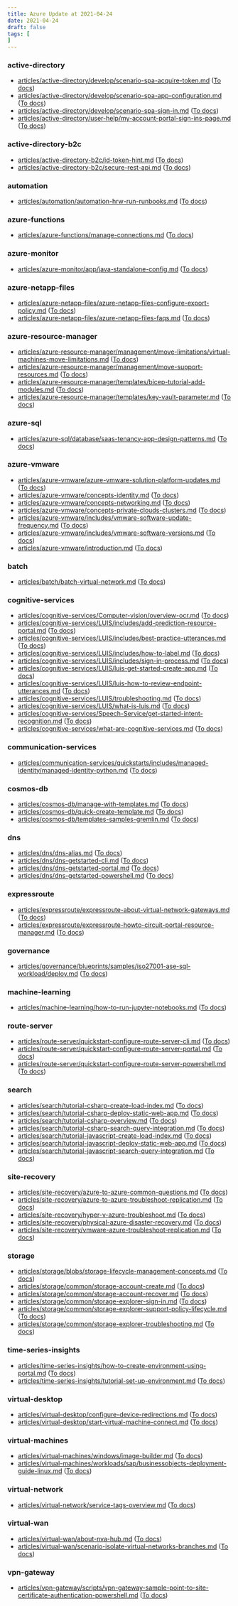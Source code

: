 ```yaml
---
title: Azure Update at 2021-04-24
date: 2021-04-24
draft: false
tags: [
]
---
```


### active-directory
- [articles/active-directory/develop/scenario-spa-acquire-token.md](https://github.com/MicrosoftDocs/azure-docs/compare/b87a1c9..05502c4#diff-a2c8a2d168af7a41563ea83423d2b6ef02956dc9bd5709dcef6a7cf8aec345b8) ([To docs](https://docs.microsoft.com/en-us/azure/active-directory/develop/scenario-spa-acquire-token?WT.mc_id=AZ-MVP-5003408))
- [articles/active-directory/develop/scenario-spa-app-configuration.md](https://github.com/MicrosoftDocs/azure-docs/compare/b87a1c9..05502c4#diff-80ffd515869807f9f225365be2e915d4a7d306b90ea4d967d4dd74f299fca812) ([To docs](https://docs.microsoft.com/en-us/azure/active-directory/develop/scenario-spa-app-configuration?WT.mc_id=AZ-MVP-5003408))
- [articles/active-directory/develop/scenario-spa-sign-in.md](https://github.com/MicrosoftDocs/azure-docs/compare/b87a1c9..05502c4#diff-fada406de6a5ccd91b97ea5d4402ec4f77cd22918f1efce36edacd732c2282a2) ([To docs](https://docs.microsoft.com/en-us/azure/active-directory/develop/scenario-spa-sign-in?WT.mc_id=AZ-MVP-5003408))
- [articles/active-directory/user-help/my-account-portal-sign-ins-page.md](https://github.com/MicrosoftDocs/azure-docs/compare/b87a1c9..05502c4#diff-a17e01494bda770563e6b80d8cc5a540a5d840e7dc38a1db85a945e4121e0bbd) ([To docs](https://docs.microsoft.com/en-us/azure/active-directory/user-help/my-account-portal-sign-ins-page?WT.mc_id=AZ-MVP-5003408))
    
### active-directory-b2c
- [articles/active-directory-b2c/id-token-hint.md](https://github.com/MicrosoftDocs/azure-docs/compare/b87a1c9..05502c4#diff-b9fec4a31f7c01a5eb510921bb0211bbe43100b91da8ab81da101b26abd08d98) ([To docs](https://docs.microsoft.com/en-us/azure/active-directory-b2c/id-token-hint?WT.mc_id=AZ-MVP-5003408))
- [articles/active-directory-b2c/secure-rest-api.md](https://github.com/MicrosoftDocs/azure-docs/compare/b87a1c9..05502c4#diff-fa8e0552fe0c7bff270e1c8d218e6f508baad0fefae15cb8e4bbc8eeafd17b2c) ([To docs](https://docs.microsoft.com/en-us/azure/active-directory-b2c/secure-rest-api?WT.mc_id=AZ-MVP-5003408))
    
### automation
- [articles/automation/automation-hrw-run-runbooks.md](https://github.com/MicrosoftDocs/azure-docs/compare/b87a1c9..05502c4#diff-202bdbc5c1d1d8fa2edcfc2d35d7b7427958391dd21410d1b0c337a4d6abfac1) ([To docs](https://docs.microsoft.com/en-us/azure/automation/automation-hrw-run-runbooks?WT.mc_id=AZ-MVP-5003408))
    
### azure-functions
- [articles/azure-functions/manage-connections.md](https://github.com/MicrosoftDocs/azure-docs/compare/b87a1c9..05502c4#diff-9df13938d5baa7b3685ce67ad6d597bb7f30d210b6d314ff74893469ff5a21f5) ([To docs](https://docs.microsoft.com/en-us/azure/azure-functions/manage-connections?WT.mc_id=AZ-MVP-5003408))
    
### azure-monitor
- [articles/azure-monitor/app/java-standalone-config.md](https://github.com/MicrosoftDocs/azure-docs/compare/b87a1c9..05502c4#diff-9beca4f7f2822acdb5104fd0eeb100b348f73add1830bc058da59c2a5db1925a) ([To docs](https://docs.microsoft.com/en-us/azure/azure-monitor/app/java-standalone-config?WT.mc_id=AZ-MVP-5003408))
    
### azure-netapp-files
- [articles/azure-netapp-files/azure-netapp-files-configure-export-policy.md](https://github.com/MicrosoftDocs/azure-docs/compare/b87a1c9..05502c4#diff-d8d9efc186fe16543d339f304da835c7af6a1f1ff4862dec84ad3e9ff05e35c4) ([To docs](https://docs.microsoft.com/en-us/azure/azure-netapp-files/azure-netapp-files-configure-export-policy?WT.mc_id=AZ-MVP-5003408))
- [articles/azure-netapp-files/azure-netapp-files-faqs.md](https://github.com/MicrosoftDocs/azure-docs/compare/b87a1c9..05502c4#diff-e59db6dad977451da7f25230482ea2eeeb8c7694ee48789159eaa780ac79fd02) ([To docs](https://docs.microsoft.com/en-us/azure/azure-netapp-files/azure-netapp-files-faqs?WT.mc_id=AZ-MVP-5003408))
    
### azure-resource-manager
- [articles/azure-resource-manager/management/move-limitations/virtual-machines-move-limitations.md](https://github.com/MicrosoftDocs/azure-docs/compare/b87a1c9..05502c4#diff-dfd00309801d87851f8ef8a5c7caf072a824ecb351e96051ab4f392af977eaec) ([To docs](https://docs.microsoft.com/en-us/azure/azure-resource-manager/management/move-limitations/virtual-machines-move-limitations?WT.mc_id=AZ-MVP-5003408))
- [articles/azure-resource-manager/management/move-support-resources.md](https://github.com/MicrosoftDocs/azure-docs/compare/b87a1c9..05502c4#diff-f317e4221f20474ca33d02e0ae3f8bb0ee1a144a76d769a659bf8ab5395ba0ce) ([To docs](https://docs.microsoft.com/en-us/azure/azure-resource-manager/management/move-support-resources?WT.mc_id=AZ-MVP-5003408))
- [articles/azure-resource-manager/templates/bicep-tutorial-add-modules.md](https://github.com/MicrosoftDocs/azure-docs/compare/b87a1c9..05502c4#diff-5123a64d4804be6117c2ead5bfe22ea68743d794e30b788bce1c2a74c77ba6a9) ([To docs](https://docs.microsoft.com/en-us/azure/azure-resource-manager/templates/bicep-tutorial-add-modules?WT.mc_id=AZ-MVP-5003408))
- [articles/azure-resource-manager/templates/key-vault-parameter.md](https://github.com/MicrosoftDocs/azure-docs/compare/b87a1c9..05502c4#diff-6765df03af285c7f11c90b17c92cac23e152a624d357a4e07d13348d27e39558) ([To docs](https://docs.microsoft.com/en-us/azure/azure-resource-manager/templates/key-vault-parameter?WT.mc_id=AZ-MVP-5003408))
    
### azure-sql
- [articles/azure-sql/database/saas-tenancy-app-design-patterns.md](https://github.com/MicrosoftDocs/azure-docs/compare/b87a1c9..05502c4#diff-2b75be4114df9193ce094501e9b950c7ae399cb79e05dd975853ee369b3d9b09) ([To docs](https://docs.microsoft.com/en-us/azure/azure-sql/database/saas-tenancy-app-design-patterns?WT.mc_id=AZ-MVP-5003408))
    
### azure-vmware
- [articles/azure-vmware/azure-vmware-solution-platform-updates.md](https://github.com/MicrosoftDocs/azure-docs/compare/b87a1c9..05502c4#diff-d7e083fded993ad9ee96ec2f7519861dd3e51ecbbf9899eb0f6a17d3e5db070c) ([To docs](https://docs.microsoft.com/en-us/azure/azure-vmware/azure-vmware-solution-platform-updates?WT.mc_id=AZ-MVP-5003408))
- [articles/azure-vmware/concepts-identity.md](https://github.com/MicrosoftDocs/azure-docs/compare/b87a1c9..05502c4#diff-a83a7c4dc80162890f69c2610c244903467ee39154b0648234047db731ecab48) ([To docs](https://docs.microsoft.com/en-us/azure/azure-vmware/concepts-identity?WT.mc_id=AZ-MVP-5003408))
- [articles/azure-vmware/concepts-networking.md](https://github.com/MicrosoftDocs/azure-docs/compare/b87a1c9..05502c4#diff-dd0477e5142052fac6a9a063b6d6696cb392bb3c9f3a8962bb45859693a038ec) ([To docs](https://docs.microsoft.com/en-us/azure/azure-vmware/concepts-networking?WT.mc_id=AZ-MVP-5003408))
- [articles/azure-vmware/concepts-private-clouds-clusters.md](https://github.com/MicrosoftDocs/azure-docs/compare/b87a1c9..05502c4#diff-2e521c119bfe8a04ab08d9e99b3f538acf8302a664d6b1d8fcd2bb7d938f8172) ([To docs](https://docs.microsoft.com/en-us/azure/azure-vmware/concepts-private-clouds-clusters?WT.mc_id=AZ-MVP-5003408))
- [articles/azure-vmware/includes/vmware-software-update-frequency.md](https://github.com/MicrosoftDocs/azure-docs/compare/b87a1c9..05502c4#diff-b733031f78062a7f71659434d292aaeeb24c34dbd0d9fb4d7bde39e8b37c1481) ([To docs](https://docs.microsoft.com/en-us/azure/azure-vmware/includes/vmware-software-update-frequency?WT.mc_id=AZ-MVP-5003408))
- [articles/azure-vmware/includes/vmware-software-versions.md](https://github.com/MicrosoftDocs/azure-docs/compare/b87a1c9..05502c4#diff-c527416cc35c4632de9e855cb096b9eb70883626386b7d2faed9a66e3d919bef) ([To docs](https://docs.microsoft.com/en-us/azure/azure-vmware/includes/vmware-software-versions?WT.mc_id=AZ-MVP-5003408))
- [articles/azure-vmware/introduction.md](https://github.com/MicrosoftDocs/azure-docs/compare/b87a1c9..05502c4#diff-8ba6963b983ea844fb541cf6ee174cc6c01631b5d3e6deae31c0cf14511315e3) ([To docs](https://docs.microsoft.com/en-us/azure/azure-vmware/introduction?WT.mc_id=AZ-MVP-5003408))
    
### batch
- [articles/batch/batch-virtual-network.md](https://github.com/MicrosoftDocs/azure-docs/compare/b87a1c9..05502c4#diff-40c4b319ade63e2683a443ca35686d0c1dbe14bb8812fd1b8f5a5436aba1ba45) ([To docs](https://docs.microsoft.com/en-us/azure/batch/batch-virtual-network?WT.mc_id=AZ-MVP-5003408))
    
### cognitive-services
- [articles/cognitive-services/Computer-vision/overview-ocr.md](https://github.com/MicrosoftDocs/azure-docs/compare/b87a1c9..05502c4#diff-9b71aa50718cb7320abf7b1a51a4f5a4f4bba7c0d0723c65db33db401fe9300b) ([To docs](https://docs.microsoft.com/en-us/azure/cognitive-services/Computer-vision/overview-ocr?WT.mc_id=AZ-MVP-5003408))
- [articles/cognitive-services/LUIS/includes/add-prediction-resource-portal.md](https://github.com/MicrosoftDocs/azure-docs/compare/b87a1c9..05502c4#diff-80ea1611700991be0716ee08913fa03d94435b279f25bc2e43be7011fb3e08e0) ([To docs](https://docs.microsoft.com/en-us/azure/cognitive-services/LUIS/includes/add-prediction-resource-portal?WT.mc_id=AZ-MVP-5003408))
- [articles/cognitive-services/LUIS/includes/best-practice-utterances.md](https://github.com/MicrosoftDocs/azure-docs/compare/b87a1c9..05502c4#diff-c87f7a2af62fd9ec7707590bcf74e79b406add2b3fd614f565444561698ca720) ([To docs](https://docs.microsoft.com/en-us/azure/cognitive-services/LUIS/includes/best-practice-utterances?WT.mc_id=AZ-MVP-5003408))
- [articles/cognitive-services/LUIS/includes/how-to-label.md](https://github.com/MicrosoftDocs/azure-docs/compare/b87a1c9..05502c4#diff-cd73b14e56454bdc27f3eac7c8a73d1469f060c3144fd7f737c7971c584cac2a) ([To docs](https://docs.microsoft.com/en-us/azure/cognitive-services/LUIS/includes/how-to-label?WT.mc_id=AZ-MVP-5003408))
- [articles/cognitive-services/LUIS/includes/sign-in-process.md](https://github.com/MicrosoftDocs/azure-docs/compare/b87a1c9..05502c4#diff-64202ca4bddc5348434ea6fa33d53cc39ceccfe601ff404457694d45b9d81af0) ([To docs](https://docs.microsoft.com/en-us/azure/cognitive-services/LUIS/includes/sign-in-process?WT.mc_id=AZ-MVP-5003408))
- [articles/cognitive-services/LUIS/luis-get-started-create-app.md](https://github.com/MicrosoftDocs/azure-docs/compare/b87a1c9..05502c4#diff-427ead3cce78976042a1b878be411680194f39ae2c0697475c0799d893706c6f) ([To docs](https://docs.microsoft.com/en-us/azure/cognitive-services/LUIS/luis-get-started-create-app?WT.mc_id=AZ-MVP-5003408))
- [articles/cognitive-services/LUIS/luis-how-to-review-endpoint-utterances.md](https://github.com/MicrosoftDocs/azure-docs/compare/b87a1c9..05502c4#diff-bd07f87cabcf4953bed554f9096164224761a20e0e1ba2f92a9f3912ee797436) ([To docs](https://docs.microsoft.com/en-us/azure/cognitive-services/LUIS/luis-how-to-review-endpoint-utterances?WT.mc_id=AZ-MVP-5003408))
- [articles/cognitive-services/LUIS/troubleshooting.md](https://github.com/MicrosoftDocs/azure-docs/compare/b87a1c9..05502c4#diff-ae7e913fa2c3ae21e11c99715de4f303fcb7c944ab54877aa86cc6db4ab004c6) ([To docs](https://docs.microsoft.com/en-us/azure/cognitive-services/LUIS/troubleshooting?WT.mc_id=AZ-MVP-5003408))
- [articles/cognitive-services/LUIS/what-is-luis.md](https://github.com/MicrosoftDocs/azure-docs/compare/b87a1c9..05502c4#diff-9625062e2caf06644d4502af24350977bab1d09052288dc89d596cac989fe087) ([To docs](https://docs.microsoft.com/en-us/azure/cognitive-services/LUIS/what-is-luis?WT.mc_id=AZ-MVP-5003408))
- [articles/cognitive-services/Speech-Service/get-started-intent-recognition.md](https://github.com/MicrosoftDocs/azure-docs/compare/b87a1c9..05502c4#diff-4b1b2d77c73107ebd4cb933ca66972a12e2c30e10952dee1e5307681f0ca176e) ([To docs](https://docs.microsoft.com/en-us/azure/cognitive-services/Speech-Service/get-started-intent-recognition?WT.mc_id=AZ-MVP-5003408))
- [articles/cognitive-services/what-are-cognitive-services.md](https://github.com/MicrosoftDocs/azure-docs/compare/b87a1c9..05502c4#diff-51c3295dc8b874e64d88aa3efec58892588a891bbb3efddc771d39b91a538b44) ([To docs](https://docs.microsoft.com/en-us/azure/cognitive-services/what-are-cognitive-services?WT.mc_id=AZ-MVP-5003408))
    
### communication-services
- [articles/communication-services/quickstarts/includes/managed-identity/managed-identity-python.md](https://github.com/MicrosoftDocs/azure-docs/compare/b87a1c9..05502c4#diff-45819dd911c83ca43e54913e298755f02019c00b4aa574c249ed16d69718d1f0) ([To docs](https://docs.microsoft.com/en-us/azure/communication-services/quickstarts/includes/managed-identity/managed-identity-python?WT.mc_id=AZ-MVP-5003408))
    
### cosmos-db
- [articles/cosmos-db/manage-with-templates.md](https://github.com/MicrosoftDocs/azure-docs/compare/b87a1c9..05502c4#diff-f7dfe003991327aad275cee4672a98237a3bcfa3f6b7a32b338285eff3c8ca87) ([To docs](https://docs.microsoft.com/en-us/azure/cosmos-db/manage-with-templates?WT.mc_id=AZ-MVP-5003408))
- [articles/cosmos-db/quick-create-template.md](https://github.com/MicrosoftDocs/azure-docs/compare/b87a1c9..05502c4#diff-f699cebdec86871066ea766f9e09c3b7e1bfad3039e69efa038b36316d342d95) ([To docs](https://docs.microsoft.com/en-us/azure/cosmos-db/quick-create-template?WT.mc_id=AZ-MVP-5003408))
- [articles/cosmos-db/templates-samples-gremlin.md](https://github.com/MicrosoftDocs/azure-docs/compare/b87a1c9..05502c4#diff-90018b260a7e056684cc312fcd176d3d4676fe988982d3194e29ae84ec995e45) ([To docs](https://docs.microsoft.com/en-us/azure/cosmos-db/templates-samples-gremlin?WT.mc_id=AZ-MVP-5003408))
    
### dns
- [articles/dns/dns-alias.md](https://github.com/MicrosoftDocs/azure-docs/compare/b87a1c9..05502c4#diff-6e997e5a554772bb17e1e13a505a05d3328ebe7bc72e4dda3377649efb612972) ([To docs](https://docs.microsoft.com/en-us/azure/dns/dns-alias?WT.mc_id=AZ-MVP-5003408))
- [articles/dns/dns-getstarted-cli.md](https://github.com/MicrosoftDocs/azure-docs/compare/b87a1c9..05502c4#diff-92add350b2f3721678e424974413786c82047684c6a4bf7cd00cb8a3c9d977f2) ([To docs](https://docs.microsoft.com/en-us/azure/dns/dns-getstarted-cli?WT.mc_id=AZ-MVP-5003408))
- [articles/dns/dns-getstarted-portal.md](https://github.com/MicrosoftDocs/azure-docs/compare/b87a1c9..05502c4#diff-09273be2964d828544db552b0df358c798b78c49fe02a4eb7429b9c071b48986) ([To docs](https://docs.microsoft.com/en-us/azure/dns/dns-getstarted-portal?WT.mc_id=AZ-MVP-5003408))
- [articles/dns/dns-getstarted-powershell.md](https://github.com/MicrosoftDocs/azure-docs/compare/b87a1c9..05502c4#diff-1c5b8c9563d032e3c59fb6d3ef66df087e11d3e0a4e58551fc2e6e60f6d73fc5) ([To docs](https://docs.microsoft.com/en-us/azure/dns/dns-getstarted-powershell?WT.mc_id=AZ-MVP-5003408))
    
### expressroute
- [articles/expressroute/expressroute-about-virtual-network-gateways.md](https://github.com/MicrosoftDocs/azure-docs/compare/b87a1c9..05502c4#diff-ed79493eaca187b50553d95d66999c24b5716700df587956387276e7d3fd1ed6) ([To docs](https://docs.microsoft.com/en-us/azure/expressroute/expressroute-about-virtual-network-gateways?WT.mc_id=AZ-MVP-5003408))
- [articles/expressroute/expressroute-howto-circuit-portal-resource-manager.md](https://github.com/MicrosoftDocs/azure-docs/compare/b87a1c9..05502c4#diff-d068982dd173722cd3efda9d07a509f299655a256c2fc1c7a76e10960dbd80ea) ([To docs](https://docs.microsoft.com/en-us/azure/expressroute/expressroute-howto-circuit-portal-resource-manager?WT.mc_id=AZ-MVP-5003408))
    
### governance
- [articles/governance/blueprints/samples/iso27001-ase-sql-workload/deploy.md](https://github.com/MicrosoftDocs/azure-docs/compare/b87a1c9..05502c4#diff-6232b4815cd2fc9bc14660590ed98616fa94bb1bf53b58ef9182dc9f7130515c) ([To docs](https://docs.microsoft.com/en-us/azure/governance/blueprints/samples/iso27001-ase-sql-workload/deploy?WT.mc_id=AZ-MVP-5003408))
    
### machine-learning
- [articles/machine-learning/how-to-run-jupyter-notebooks.md](https://github.com/MicrosoftDocs/azure-docs/compare/b87a1c9..05502c4#diff-718e1c7d2128f33ed1c5ae7767d249165d9c773beb938b70fe0c4eb1c8a7b7d5) ([To docs](https://docs.microsoft.com/en-us/azure/machine-learning/how-to-run-jupyter-notebooks?WT.mc_id=AZ-MVP-5003408))
    
### route-server
- [articles/route-server/quickstart-configure-route-server-cli.md](https://github.com/MicrosoftDocs/azure-docs/compare/b87a1c9..05502c4#diff-7c64d1b09f83dd3def0ddd7527f5e99d0e6742b51ce72b8d17ace56d058a94ef) ([To docs](https://docs.microsoft.com/en-us/azure/route-server/quickstart-configure-route-server-cli?WT.mc_id=AZ-MVP-5003408))
- [articles/route-server/quickstart-configure-route-server-portal.md](https://github.com/MicrosoftDocs/azure-docs/compare/b87a1c9..05502c4#diff-e9a2d6e9907108826a4e1cc5b661100b5c7e10520c33210cebaaf244043780de) ([To docs](https://docs.microsoft.com/en-us/azure/route-server/quickstart-configure-route-server-portal?WT.mc_id=AZ-MVP-5003408))
- [articles/route-server/quickstart-configure-route-server-powershell.md](https://github.com/MicrosoftDocs/azure-docs/compare/b87a1c9..05502c4#diff-ce5ba807596918c88eb041174808985e9de382ac5cb17dfdc5f183c242121341) ([To docs](https://docs.microsoft.com/en-us/azure/route-server/quickstart-configure-route-server-powershell?WT.mc_id=AZ-MVP-5003408))
    
### search
- [articles/search/tutorial-csharp-create-load-index.md](https://github.com/MicrosoftDocs/azure-docs/compare/b87a1c9..05502c4#diff-dc8c85759d574b3710d354867d5d7c5bcf49f28a0341c9fa79065b61974c7449) ([To docs](https://docs.microsoft.com/en-us/azure/search/tutorial-csharp-create-load-index?WT.mc_id=AZ-MVP-5003408))
- [articles/search/tutorial-csharp-deploy-static-web-app.md](https://github.com/MicrosoftDocs/azure-docs/compare/b87a1c9..05502c4#diff-05a9751b6f2c8e4cd14aa2ffa8d32047fdc739dfeae7bb8246dfd2b599a02d9d) ([To docs](https://docs.microsoft.com/en-us/azure/search/tutorial-csharp-deploy-static-web-app?WT.mc_id=AZ-MVP-5003408))
- [articles/search/tutorial-csharp-overview.md](https://github.com/MicrosoftDocs/azure-docs/compare/b87a1c9..05502c4#diff-0951e3d24e66e717e6a3dcdc307655d1ba3ccc675db0452d27282db31b52502c) ([To docs](https://docs.microsoft.com/en-us/azure/search/tutorial-csharp-overview?WT.mc_id=AZ-MVP-5003408))
- [articles/search/tutorial-csharp-search-query-integration.md](https://github.com/MicrosoftDocs/azure-docs/compare/b87a1c9..05502c4#diff-0308a2cb28d720a242a9273e146f7786b4ac739e48ed189cfe6346737ea750e1) ([To docs](https://docs.microsoft.com/en-us/azure/search/tutorial-csharp-search-query-integration?WT.mc_id=AZ-MVP-5003408))
- [articles/search/tutorial-javascript-create-load-index.md](https://github.com/MicrosoftDocs/azure-docs/compare/b87a1c9..05502c4#diff-423d577abf0cd5f10bbaed632a82624a1674378a2f33a777bf927a38d6cdf2dd) ([To docs](https://docs.microsoft.com/en-us/azure/search/tutorial-javascript-create-load-index?WT.mc_id=AZ-MVP-5003408))
- [articles/search/tutorial-javascript-deploy-static-web-app.md](https://github.com/MicrosoftDocs/azure-docs/compare/b87a1c9..05502c4#diff-4b9ff35aee891e3cfb6551d2aee7ef1a0b97448441d2982dbb1e7759e15bf587) ([To docs](https://docs.microsoft.com/en-us/azure/search/tutorial-javascript-deploy-static-web-app?WT.mc_id=AZ-MVP-5003408))
- [articles/search/tutorial-javascript-search-query-integration.md](https://github.com/MicrosoftDocs/azure-docs/compare/b87a1c9..05502c4#diff-0fcedab8b8a21b7c8123f3b1e48b7a19f9f1787e60636e4fe143945c34107f4f) ([To docs](https://docs.microsoft.com/en-us/azure/search/tutorial-javascript-search-query-integration?WT.mc_id=AZ-MVP-5003408))
    
### site-recovery
- [articles/site-recovery/azure-to-azure-common-questions.md](https://github.com/MicrosoftDocs/azure-docs/compare/b87a1c9..05502c4#diff-c8aa222cea2f1cbf8afc809ba414cb458e4af2c4cdfe48e307680f3599f1c30b) ([To docs](https://docs.microsoft.com/en-us/azure/site-recovery/azure-to-azure-common-questions?WT.mc_id=AZ-MVP-5003408))
- [articles/site-recovery/azure-to-azure-troubleshoot-replication.md](https://github.com/MicrosoftDocs/azure-docs/compare/b87a1c9..05502c4#diff-d8e3cc689561ab5f35eb0eeac241b52da624907601ba81a965d3adf16f42953b) ([To docs](https://docs.microsoft.com/en-us/azure/site-recovery/azure-to-azure-troubleshoot-replication?WT.mc_id=AZ-MVP-5003408))
- [articles/site-recovery/hyper-v-azure-troubleshoot.md](https://github.com/MicrosoftDocs/azure-docs/compare/b87a1c9..05502c4#diff-0528e116240829f0184c460ac04279174fbf5c2abca2e903c31e9c91349402f9) ([To docs](https://docs.microsoft.com/en-us/azure/site-recovery/hyper-v-azure-troubleshoot?WT.mc_id=AZ-MVP-5003408))
- [articles/site-recovery/physical-azure-disaster-recovery.md](https://github.com/MicrosoftDocs/azure-docs/compare/b87a1c9..05502c4#diff-20f87148db1c18aeaf4c9434004e03efb6fd56ec911024dd164fb91ae3777b6a) ([To docs](https://docs.microsoft.com/en-us/azure/site-recovery/physical-azure-disaster-recovery?WT.mc_id=AZ-MVP-5003408))
- [articles/site-recovery/vmware-azure-troubleshoot-replication.md](https://github.com/MicrosoftDocs/azure-docs/compare/b87a1c9..05502c4#diff-606f4595810466c525caf7d1cbbda468d8f65f686d9f957bf463dddd4c0cc3a1) ([To docs](https://docs.microsoft.com/en-us/azure/site-recovery/vmware-azure-troubleshoot-replication?WT.mc_id=AZ-MVP-5003408))
    
### storage
- [articles/storage/blobs/storage-lifecycle-management-concepts.md](https://github.com/MicrosoftDocs/azure-docs/compare/b87a1c9..05502c4#diff-d78253f585cfc144deef6abb10ff7973ca2d4236d7614b614a025a862f6c5445) ([To docs](https://docs.microsoft.com/en-us/azure/storage/blobs/storage-lifecycle-management-concepts?WT.mc_id=AZ-MVP-5003408))
- [articles/storage/common/storage-account-create.md](https://github.com/MicrosoftDocs/azure-docs/compare/b87a1c9..05502c4#diff-222a9ae4946a611aa4512f9c10e1bffe39c8cc135c5d5231fe7bb7660f3ab168) ([To docs](https://docs.microsoft.com/en-us/azure/storage/common/storage-account-create?WT.mc_id=AZ-MVP-5003408))
- [articles/storage/common/storage-account-recover.md](https://github.com/MicrosoftDocs/azure-docs/compare/b87a1c9..05502c4#diff-33612cb9940c75053ccf881f3a9ef10403d01eec50ecfdfec95e93f4a9ada162) ([To docs](https://docs.microsoft.com/en-us/azure/storage/common/storage-account-recover?WT.mc_id=AZ-MVP-5003408))
- [articles/storage/common/storage-explorer-sign-in.md](https://github.com/MicrosoftDocs/azure-docs/compare/b87a1c9..05502c4#diff-c8e75233d980c68f07baaeea0fb2cfa008025bdb88e5ba827e5a3bd962324f32) ([To docs](https://docs.microsoft.com/en-us/azure/storage/common/storage-explorer-sign-in?WT.mc_id=AZ-MVP-5003408))
- [articles/storage/common/storage-explorer-support-policy-lifecycle.md](https://github.com/MicrosoftDocs/azure-docs/compare/b87a1c9..05502c4#diff-4f0641a6aab4fe30aedc0d0158afa727d4d6c8fa1af47f3e571be4953af0a83c) ([To docs](https://docs.microsoft.com/en-us/azure/storage/common/storage-explorer-support-policy-lifecycle?WT.mc_id=AZ-MVP-5003408))
- [articles/storage/common/storage-explorer-troubleshooting.md](https://github.com/MicrosoftDocs/azure-docs/compare/b87a1c9..05502c4#diff-2a1f737a14e8f06f8b6c93af2bbb1c9f4f3570b250286fc97a96dd040cd04c8d) ([To docs](https://docs.microsoft.com/en-us/azure/storage/common/storage-explorer-troubleshooting?WT.mc_id=AZ-MVP-5003408))
    
### time-series-insights
- [articles/time-series-insights/how-to-create-environment-using-portal.md](https://github.com/MicrosoftDocs/azure-docs/compare/b87a1c9..05502c4#diff-f31195c7a9e5b7877d86a81bd9a8100f2b50a5692d4ae35a52cff371d7dd2aff) ([To docs](https://docs.microsoft.com/en-us/azure/time-series-insights/how-to-create-environment-using-portal?WT.mc_id=AZ-MVP-5003408))
- [articles/time-series-insights/tutorial-set-up-environment.md](https://github.com/MicrosoftDocs/azure-docs/compare/b87a1c9..05502c4#diff-5447978fc321688ff83f97c5084ed65bbd7de8db29a6cacdd9a7c5ad020c46ac) ([To docs](https://docs.microsoft.com/en-us/azure/time-series-insights/tutorial-set-up-environment?WT.mc_id=AZ-MVP-5003408))
    
### virtual-desktop
- [articles/virtual-desktop/configure-device-redirections.md](https://github.com/MicrosoftDocs/azure-docs/compare/b87a1c9..05502c4#diff-44bacdd431ef76e06f927ffadfa9a12bc97e313f5f58635df39c121526cd63ea) ([To docs](https://docs.microsoft.com/en-us/azure/virtual-desktop/configure-device-redirections?WT.mc_id=AZ-MVP-5003408))
- [articles/virtual-desktop/start-virtual-machine-connect.md](https://github.com/MicrosoftDocs/azure-docs/compare/b87a1c9..05502c4#diff-22ac522c2eea114a98c42d3dd1bce4177ab7f36daba68c63dbd575546772c0b0) ([To docs](https://docs.microsoft.com/en-us/azure/virtual-desktop/start-virtual-machine-connect?WT.mc_id=AZ-MVP-5003408))
    
### virtual-machines
- [articles/virtual-machines/windows/image-builder.md](https://github.com/MicrosoftDocs/azure-docs/compare/b87a1c9..05502c4#diff-5f9e081115b79a739e6fadfc6ee3550b231c6e3a8ea56ae57a077068d1e11046) ([To docs](https://docs.microsoft.com/en-us/azure/virtual-machines/windows/image-builder?WT.mc_id=AZ-MVP-5003408))
- [articles/virtual-machines/workloads/sap/businessobjects-deployment-guide-linux.md](https://github.com/MicrosoftDocs/azure-docs/compare/b87a1c9..05502c4#diff-6b4c3d1d6b7220b0b54b4e82378f56aa4640cede988896a97ab6a4ee6e0c9590) ([To docs](https://docs.microsoft.com/en-us/azure/virtual-machines/workloads/sap/businessobjects-deployment-guide-linux?WT.mc_id=AZ-MVP-5003408))
    
### virtual-network
- [articles/virtual-network/service-tags-overview.md](https://github.com/MicrosoftDocs/azure-docs/compare/b87a1c9..05502c4#diff-633ac72c1050041992f47f68aeb66f0c3af17354544b0c867cea9e7177b52c77) ([To docs](https://docs.microsoft.com/en-us/azure/virtual-network/service-tags-overview?WT.mc_id=AZ-MVP-5003408))
    
### virtual-wan
- [articles/virtual-wan/about-nva-hub.md](https://github.com/MicrosoftDocs/azure-docs/compare/b87a1c9..05502c4#diff-15081b01685f12bd945ec3db8369f230bef007eb6cba70f9e86afb53b3edfc2a) ([To docs](https://docs.microsoft.com/en-us/azure/virtual-wan/about-nva-hub?WT.mc_id=AZ-MVP-5003408))
- [articles/virtual-wan/scenario-isolate-virtual-networks-branches.md](https://github.com/MicrosoftDocs/azure-docs/compare/b87a1c9..05502c4#diff-6994c0a36cc86daba1905ec6f9981eaa5dc3d0ebcc5f9bd26d6d0bad4f57eedd) ([To docs](https://docs.microsoft.com/en-us/azure/virtual-wan/scenario-isolate-virtual-networks-branches?WT.mc_id=AZ-MVP-5003408))
    
### vpn-gateway
- [articles/vpn-gateway/scripts/vpn-gateway-sample-point-to-site-certificate-authentication-powershell.md](https://github.com/MicrosoftDocs/azure-docs/compare/b87a1c9..05502c4#diff-bbdc995fb6eb0122b0ebbffe28749541364fe94be3f740ed371834e9816312c4) ([To docs](https://docs.microsoft.com/en-us/azure/vpn-gateway/scripts/vpn-gateway-sample-point-to-site-certificate-authentication-powershell?WT.mc_id=AZ-MVP-5003408))
    
